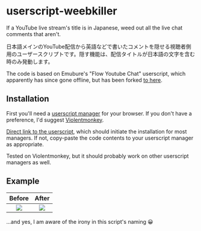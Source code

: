 # userscript-weebkiller

If a YouTube live stream's title is in Japanese, weed out all the live chat comments that aren't.

日本語メインのYouTube配信から英語などで書いたコメントを隠せる視聴者側用のユーザースクリプトです。隠す機能は、配信タイトルが日本語の文字を含む時のみ発動します。

The code is based on Emubure's "Flow Youtube Chat" userscript, which apparently has since gone offline, but has been forked [to here](https://github.com/gepz/userscript/tree/main/packages/flow-youtube-chat).

## Installation
First you'll need a [userscript manager](https://en.wikipedia.org/wiki/Userscript_manager) for your browser. If you don't have a preference, I'd suggest [Violentmonkey](https://violentmonkey.github.io/).

[Direct link to the userscript](https://github.com/Rainyan/userscript-weebkiller/raw/main/weebkiller.user.js), which should initiate the installation for most managers. If not, copy-paste the code contents to your userscript manager as appropriate.

Tested on Violentmonkey, but it should probably work on other userscript managers as well.

## Example

Before                     |  After
:-------------------------:|:-------------------------:
![](https://user-images.githubusercontent.com/6595066/173186270-a636f228-0ed8-4b9d-a981-fd5e1263650b.png)  |  ![](https://user-images.githubusercontent.com/6595066/173186274-562fd475-255e-4cc0-8adc-f141b3aa9b96.png)

...and yes, I am aware of the irony in this script's naming 😀
